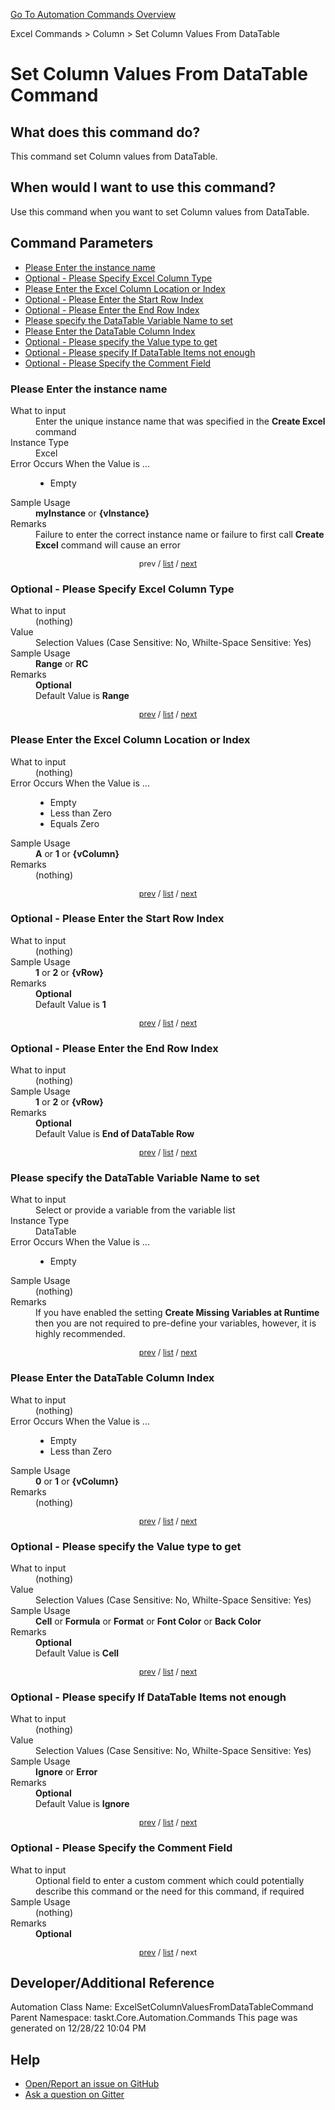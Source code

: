 <!--TITLE: Set Column Values From DataTable Command -->
<!-- SUBTITLE: a command in the Excel Commands group. -->
[Go To Automation Commands Overview](/automation-commands.md)


Excel Commands &gt; Column &gt; Set Column Values From DataTable


# Set Column Values From DataTable Command


## What does this command do?
This command set Column values from DataTable.


## When would I want to use this command?
Use this command when you want to set Column values from DataTable.


<a id="param_list"></a>
## Command Parameters
- [Please Enter the instance name](#param_0)
- [Optional - Please Specify Excel Column Type](#param_1)
- [Please Enter the Excel Column Location or Index](#param_2)
- [Optional - Please Enter the Start Row Index](#param_3)
- [Optional - Please Enter the End Row Index](#param_4)
- [Please specify the DataTable Variable Name to set](#param_5)
- [Please Enter the DataTable Column Index](#param_6)
- [Optional - Please specify the Value type to get](#param_7)
- [Optional - Please specify If DataTable Items not enough](#param_8)
- [Optional - Please Specify the Comment Field](#param_9)


<a id="param_0"></a>
### Please Enter the instance name


<dl>
<dt>What to input</dt><dd>Enter the unique instance name that was specified in the <strong>Create Excel</strong> command</dd>
<dt>Instance Type</dt><dd>Excel</dd>
<dt>Error Occurs When the Value is ...</dt><dd><ul>
<li>Empty</li>
</ul></dd>
<dt>Sample Usage</dt><dd><strong>myInstance</strong> or <strong>{vInstance}</strong></dd>
<dt>Remarks</dt><dd>Failure to enter the correct instance name or failure to first call <strong>Create Excel</strong> command will cause an error</dd>
</dl>




<div style="font-size: 90%; text-align: center">


prev / [list](#param_list) / [next](#param_1)


</div>


<a id="param_1"></a>
### Optional - Please Specify Excel Column Type


<dl>
<dt>What to input</dt><dd>(nothing)</dd>
<dt>Value</dt><dd>Selection Values (Case Sensitive: No, Whilte-Space Sensitive: Yes)</dd>
<dt>Sample Usage</dt><dd><strong>Range</strong> or  <strong>RC</strong></dd>
<dt>Remarks</dt><dd><strong>Optional</strong><br>Default Value is <strong>Range</strong></dd>
</dl>




<div style="font-size: 90%; text-align: center">


[prev](#param_1) / [list](#param_list) / [next](#param_2)


</div>


<a id="param_2"></a>
### Please Enter the Excel Column Location or Index


<dl>
<dt>What to input</dt><dd>(nothing)</dd>
<dt>Error Occurs When the Value is ...</dt><dd><ul>
<li>Empty</li>
<li>Less than Zero</li>
<li>Equals Zero</li>
</ul></dd>
<dt>Sample Usage</dt><dd><strong>A</strong> or <strong>1</strong> or <strong>{vColumn}</strong></dd>
<dt>Remarks</dt><dd>(nothing)</dd>
</dl>




<div style="font-size: 90%; text-align: center">


[prev](#param_2) / [list](#param_list) / [next](#param_3)


</div>


<a id="param_3"></a>
### Optional - Please Enter the Start Row Index


<dl>
<dt>What to input</dt><dd>(nothing)</dd>
<dt>Sample Usage</dt><dd><strong>1</strong> or <strong>2</strong> or <strong>{vRow}</strong></dd>
<dt>Remarks</dt><dd><strong>Optional</strong><br>Default Value is <strong>1</strong></dd>
</dl>




<div style="font-size: 90%; text-align: center">


[prev](#param_3) / [list](#param_list) / [next](#param_4)


</div>


<a id="param_4"></a>
### Optional - Please Enter the End Row Index


<dl>
<dt>What to input</dt><dd>(nothing)</dd>
<dt>Sample Usage</dt><dd><strong>1</strong> or <strong>2</strong> or <strong>{vRow}</strong></dd>
<dt>Remarks</dt><dd><strong>Optional</strong><br>Default Value is <strong>End of DataTable Row</strong></dd>
</dl>




<div style="font-size: 90%; text-align: center">


[prev](#param_4) / [list](#param_list) / [next](#param_5)


</div>


<a id="param_5"></a>
### Please specify the DataTable Variable Name to set


<dl>
<dt>What to input</dt><dd>Select or provide a variable from the variable list</dd>
<dt>Instance Type</dt><dd>DataTable</dd>
<dt>Error Occurs When the Value is ...</dt><dd><ul>
<li>Empty</li>
</ul></dd>
<dt>Sample Usage</dt><dd>(nothing)</dd>
<dt>Remarks</dt><dd>If you have enabled the setting <strong>Create Missing Variables at Runtime</strong> then you are not required to pre-define your variables, however, it is highly recommended.</dd>
</dl>




<div style="font-size: 90%; text-align: center">


[prev](#param_5) / [list](#param_list) / [next](#param_6)


</div>


<a id="param_6"></a>
### Please Enter the DataTable Column Index


<dl>
<dt>What to input</dt><dd>(nothing)</dd>
<dt>Error Occurs When the Value is ...</dt><dd><ul>
<li>Empty</li>
<li>Less than Zero</li>
</ul></dd>
<dt>Sample Usage</dt><dd><strong>0</strong> or <strong>1</strong> or <strong>{vColumn}</strong></dd>
<dt>Remarks</dt><dd>(nothing)</dd>
</dl>




<div style="font-size: 90%; text-align: center">


[prev](#param_6) / [list](#param_list) / [next](#param_7)


</div>


<a id="param_7"></a>
### Optional - Please specify the Value type to get


<dl>
<dt>What to input</dt><dd>(nothing)</dd>
<dt>Value</dt><dd>Selection Values (Case Sensitive: No, Whilte-Space Sensitive: Yes)</dd>
<dt>Sample Usage</dt><dd><strong>Cell</strong> or  <strong>Formula</strong> or  <strong>Format</strong> or  <strong>Font Color</strong> or  <strong>Back Color</strong></dd>
<dt>Remarks</dt><dd><strong>Optional</strong><br>Default Value is <strong>Cell</strong></dd>
</dl>




<div style="font-size: 90%; text-align: center">


[prev](#param_7) / [list](#param_list) / [next](#param_8)


</div>


<a id="param_8"></a>
### Optional - Please specify If DataTable Items not enough


<dl>
<dt>What to input</dt><dd>(nothing)</dd>
<dt>Value</dt><dd>Selection Values (Case Sensitive: No, Whilte-Space Sensitive: Yes)</dd>
<dt>Sample Usage</dt><dd><strong>Ignore</strong> or  <strong>Error</strong></dd>
<dt>Remarks</dt><dd><strong>Optional</strong><br>Default Value is <strong>Ignore</strong></dd>
</dl>




<div style="font-size: 90%; text-align: center">


[prev](#param_8) / [list](#param_list) / [next](#param_9)


</div>


<a id="param_9"></a>
### Optional - Please Specify the Comment Field


<dl>
<dt>What to input</dt><dd>Optional field to enter a custom comment which could potentially describe this command or the need for this command, if required</dd>
<dt>Sample Usage</dt><dd>(nothing)</dd>
<dt>Remarks</dt><dd><strong>Optional</strong><br></dd>
</dl>




<div style="font-size: 90%; text-align: center">


[prev](#param_9) / [list](#param_list) / next


</div>


## Developer/Additional Reference
Automation Class Name: ExcelSetColumnValuesFromDataTableCommand
Parent Namespace: taskt.Core.Automation.Commands
This page was generated on 12/28/22 10:04 PM


## Help
- [Open/Report an issue on GitHub](https://github.com/saucepleez/taskt/issues/new)
- [Ask a question on Gitter](https://gitter.im/taskt-rpa/Lobby)
